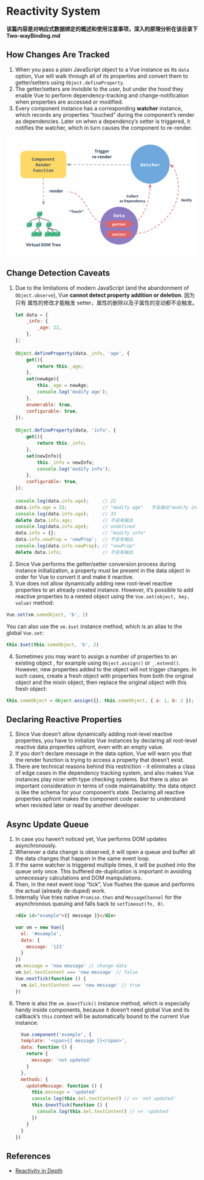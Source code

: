 # Reactivity System

**该篇内容是对响应式数据绑定的概述和使用注意事项，深入的原理分析在该目录下
Two-wayBinding.md**


## How Changes Are Tracked
1. When you pass a plain JavaScript object to a Vue instance as its `data`
option, Vue will walk through all of its properties and convert them to
getter/setters using `Object.defineProperty`.
2. The getter/setters are invisible to the user, but under the hood they enable
Vue to perform dependency-tracking and change-notification when properties are
accessed or modified.
3. Every component instance has a corresponding **watcher** instance, which
records any properties “touched” during the component’s render as dependencies.
Later on when a dependency’s setter is triggered, it notifies the watcher, which
 in turn causes the component to re-render.

![Reactivity System](./images/ReactivitySystem.png)


## Change Detection Caveats
1. Due to the limitations of modern JavaScript (and the abandonment of
`Object.observe`), Vue **cannot detect property addition or deletion**. 因为只有
属性的修改才能触发 setter，属性的删除以及子属性的变动都不会触发。
    ```js
    let data = {
        _info: {
            _age: 22,
        },
    };

    Object.defineProperty(data._info, 'age', {
        get(){
            return this._age;
        },
        set(newAge){
            this._age = newAge;
            console.log('modify age');
        },
        enumerable: true,
        configurable: true,
    });

    Object.defineProperty(data, 'info', {
        get(){
            return this._info;
        },
        set(newInfo){
            this._info = newInfo;
            console.log('modify info');
        },
        configurable: true,
    });

    console.log(data.info.age);     // 22
    data.info.age = 33;             // "modify age"   不会输出"modify info"
    console.log(data.info.age);     // 33
    delete data.info.age;           // 不会有输出
    console.log(data.info.age);     // undefined
    data.info = {};                 // "modify info"
    data.info.newProp = 'newProp';  // 不会有输出
    console.log(data.info.newProp); // "newProp"
    delete data.info;               // 不会有输出
    ```
2. Since Vue performs the getter/setter conversion process during instance
initialization, a property must be present in the data object in order for Vue
to convert it and make it reactive.
3. Vue does not allow dynamically adding new root-level reactive properties to
an already created instance. However, it’s possible to add reactive properties
to a nested object using the `Vue.set(object, key, value)` method:
```js
Vue.set(vm.someObject, 'b', 2)
```
You can also use the `vm.$set` instance method, which is an alias to the global
`Vue.set`:
```js
this.$set(this.someObject, 'b', 2)
```
4. Sometimes you may want to assign a number of properties to an existing object
, for example using `Object.assign()` or `_.extend()`. However, new properties
added to the object will not trigger changes. In such cases, create a fresh
object with properties from both the original object and the mixin object, then
replace the original object with this fresh object:
```js
this.someObject = Object.assign({}, this.someObject, { a: 1, b: 2 });
```


## Declaring Reactive Properties
1. Since Vue doesn’t allow dynamically adding root-level reactive properties,
you have to initialize Vue instances by declaring all root-level reactive data
properties upfront, even with an empty value.
2. If you don’t declare message in the data option, Vue will warn you that the
render function is trying to access a property that doesn’t exist.
3. There are technical reasons behind this restriction - it eliminates a class
of edge cases in the dependency tracking system, and also makes Vue instances
play nicer with type checking systems. But there is also an important
consideration in terms of code maintainability: the data object is like the
schema for your component’s state. Declaring all reactive properties upfront
makes the component code easier to understand when revisited later or read by
another developer.


## Async Update Queue
1. In case you haven’t noticed yet, Vue performs DOM updates asynchronously.
2. Whenever a data change is observed, it will open a queue and buffer all the
data changes that happen in the same event loop.
3. If the same watcher is triggered multiple times, it will be pushed into the
queue only once. This buffered de-duplication is important in avoiding
unnecessary calculations and DOM manipulations.
4. Then, in the next event loop “tick”, Vue flushes the queue and performs the
actual (already de-duped) work.
5. Internally Vue tries native `Promise.then` and `MessageChannel` for the
asynchronous queuing and falls back to `setTimeout(fn, 0)`.
    ```html
    <div id="example">{{ message }}</div>
    ```
    ```js
    var vm = new Vue({
      el: '#example',
      data: {
        message: '123'
      }
    })
    vm.message = 'new message' // change data
    vm.$el.textContent === 'new message' // false
    Vue.nextTick(function () {
      vm.$el.textContent === 'new message' // true
    })
    ```
6. There is also the `vm.$nextTick()` instance method, which is especially handy
 inside components, because it doesn’t need global Vue and its callback’s `this`
  context will be automatically bound to the current Vue instance:
    ```js
      Vue.component('example', {
      template: '<span>{{ message }}</span>',
      data: function () {
        return {
          message: 'not updated'
        }
      },
      methods: {
        updateMessage: function () {
          this.message = 'updated'
          console.log(this.$el.textContent) // => 'not updated'
          this.$nextTick(function () {
            console.log(this.$el.textContent) // => 'updated'
          })
        }
      }
    })
    ```


## References
* [Reactivity in Depth](https://vuejs.org/v2/guide/reactivity.html#How-Changes-Are-Tracked)
